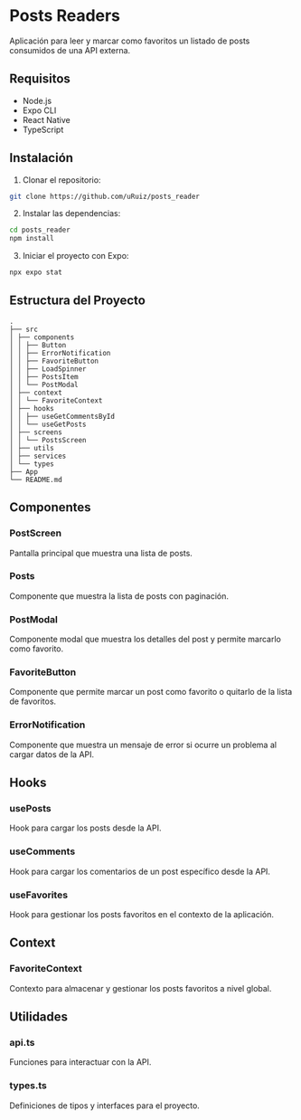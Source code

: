 # Posts Readers

Aplicación para leer y marcar como favoritos un listado de posts consumidos de una API externa.

## Requisitos

- Node.js
- Expo CLI
- React Native
- TypeScript

## Instalación

1. Clonar el repositorio:

```bash
git clone https://github.com/uRuiz/posts_reader
```

2. Instalar las dependencias:

```bash
cd posts_reader
npm install
```

3. Iniciar el proyecto con Expo:

```bash
npx expo stat
```

## Estructura del Proyecto

```
.
├── src
│ ├── components
│ │ ├── Button
│ │ ├── ErrorNotification
│ │ ├── FavoriteButton
│ │ ├── LoadSpinner
│ │ ├── PostsItem
│ │ └── PostModal
│ ├── context
│ │ └── FavoriteContext
│ ├── hooks
│ │ ├── useGetCommentsById
│ │ └── useGetPosts
│ ├── screens
│ │ └── PostsScreen
│ ├── utils
│ ├── services
│ └── types
├── App
└── README.md
```

## Componentes

### PostScreen

Pantalla principal que muestra una lista de posts.

### Posts

Componente que muestra la lista de posts con paginación.

### PostModal

Componente modal que muestra los detalles del post y permite marcarlo como favorito.

### FavoriteButton

Componente que permite marcar un post como favorito o quitarlo de la lista de favoritos.

### ErrorNotification

Componente que muestra un mensaje de error si ocurre un problema al cargar datos de la API.

## Hooks

### usePosts

Hook para cargar los posts desde la API.

### useComments

Hook para cargar los comentarios de un post específico desde la API.

### useFavorites

Hook para gestionar los posts favoritos en el contexto de la aplicación.

## Context

### FavoriteContext

Contexto para almacenar y gestionar los posts favoritos a nivel global.

## Utilidades

### api.ts

Funciones para interactuar con la API.

### types.ts

Definiciones de tipos y interfaces para el proyecto.
